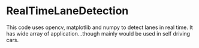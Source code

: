 # RealTimeLaneDetection

This code uses opencv, matplotlib and numpy to detect lanes in real time.
It has wide array of application...though mainly would be used in self driving cars.
